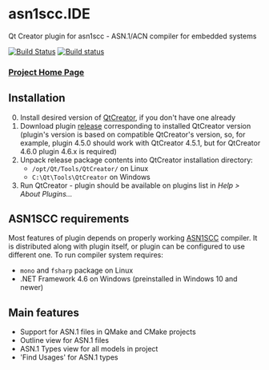 # asn1scc.IDE
Qt Creator plugin for asn1scc - ASN.1/ACN compiler for embedded systems

[![Build Status](https://travis-ci.org/n7space/asn1scc.IDE.svg?branch=master)](https://travis-ci.org/n7space/asn1scc.IDE)
[![Build status](https://ci.appveyor.com/api/projects/status/4vtpq8py5dc53s7b/branch/master?svg=true)](https://ci.appveyor.com/project/hcorg/asn1scc-ide/branch/master)

### [Project Home Page](https://n7space.github.io/asn1scc.IDE/)

## Installation
 0. Install desired version of [QtCreator](https://www.qt.io/download), if you don't have one already
 1. Download plugin [release](https://github.com/n7space/asn1scc.IDE/releases) corresponding to installed QtCreator version (plugin's version is based on compatible QtCreator's version, so, for example, plugin 4.5.0 should work with QtCreator 4.5.1, but for QtCreator 4.6.0 plugin 4.6.x is required)
 2. Unpack release package contents into QtCreator installation directory:
    * `/opt/Qt/Tools/QtCreator/` on Linux  
    * `C:\Qt\Tools\QtCreator` on Windows   
 3. Run QtCreator - plugin should be available on plugins list in *Help > About Plugins...*
 
## ASN1SCC requirements
Most features of plugin depends on properly working [ASN1SCC](https://github.com/ttsiodras/asn1scc) compiler. It is distributed along with plugin itself, or plugin can be configured to use different one. To run compiler system requires:
  * `mono` and `fsharp` package on Linux
  * .NET Framework 4.6 on Windows (preinstalled in Windows 10 and newer)
  
## Main features
 * Support for ASN.1 files in QMake and CMake projects
 * Outline view for ASN.1 files
 * ASN.1 Types view for all models in project
 * 'Find Usages' for ASN.1 types
